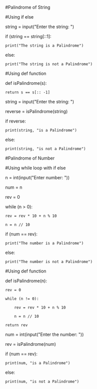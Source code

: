#Palindrome of String

#Using if else

string = input("Enter the string: ")

if (string == string[::1]:

    print("The string is a Palindrome")

else:
    
    print("The string is not a Palindrome")

#Using def function

def isPalindrome(s):
    
    return s == s[:: -1]

string = input("Enter the string: ")

reverse = isPalindrome(string)

if reverse:
    
    print(string, "is a Palindrome")

else:
    
    print(string, "is not a Palindrome")

    
#Palindrome of Number

#Using while loop with if else

n = int(input("Enter number: "))

num = n

rev = 0

while (n > 0):
    
    rev = rev * 10 + n % 10
    
    n = n // 10

if (num == rev):
    
    print("The number is a Palindrome")

else:
    
    print("The number is not a Palindrome")

#Using def function

def isPalindrome(n):
    
    rev = 0
    
    while (n != 0):
        
        rev = rev * 10 + n % 10
        
        n = n // 10
    
    return rev

num = int(input("Enter the number: "))

rev = isPalindrome(num)

if (num == rev):
    
    print(num, "is a Palindrome")

else:
    
    print(num, "is not a Palindrome")
